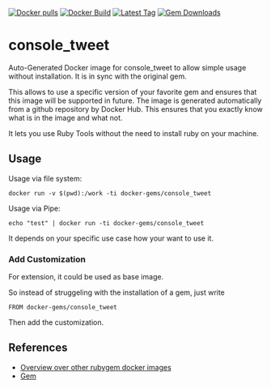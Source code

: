 [![Docker pulls](https://img.shields.io/docker/pulls/rubygem/console_tweet.svg)](https://hub.docker.com/r/rubygem/console_tweet/)
[![Docker Build](https://img.shields.io/docker/automated/rubygem/console_tweet.svg)](https://hub.docker.com/r/rubygem/console_tweet/)
[![Latest Tag](https://img.shields.io/github/tag/docker-rubygem/console_tweet.svg)](https://hub.docker.com/r/rubygem/console_tweet/)
[![Gem Downloads](https://img.shields.io/gem/dt/console_tweet.svg)](https://rubygems.org/gems/console_tweet/)
# console_tweet

Auto-Generated Docker image for console_tweet to allow simple usage without installation.
It is in sync with the original gem.

This allows to use a specific version of your favorite gem and ensures that this image will be supported in future.
The image is generated automatically from a github repository by Docker Hub.
This ensures that you exactly know what is in the image and what not.

It lets you use Ruby Tools without the need to install ruby on your machine.

## Usage

Usage via file system:

`docker run -v $(pwd):/work -ti docker-gems/console_tweet`

Usage via Pipe:

`echo "test" | docker run -ti docker-gems/console_tweet`

It depends on your specific use case how your want to use it.

### Add Customization

For extension, it could be used as base image.

So instead of struggeling with the installation of a gem, just write

`FROM docker-gems/console_tweet`

Then add the customization.

## References

 - [Overview over other rubygem docker images](https://github.com/thinkbot/docker-rubygem)
 - [Gem](https://rubygems.org/gems/console_tweet/)
